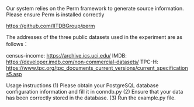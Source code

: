 Our system relies on the Perm framework to generate source information. Please ensure Perm is installed correctly

https://github.com/IITDBGroup/perm

The addresses of the three public datasets used in the experiment are as follows：

census-income: https://archive.ics.uci.edu/
IMDB: https://developer.imdb.com/non-commercial-datasets/
TPC-H: https://www.tpc.org/tpc_documents_current_versions/current_specifications5.asp

Usage instructions
(1) Please obtain your PostgreSQL database configuration information and fill it in conndb.py
(2) Ensure that your data has been correctly stored in the database.
(3) Run the example.py file.
